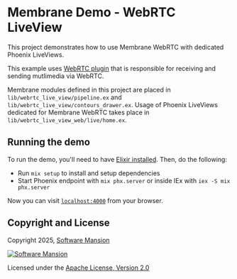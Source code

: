 # Membrane Demo - WebRTC LiveView

This project demonstrates how to use Membrane WebRTC with dedicated Phoenix LiveViews.

This example uses [WebRTC plugin](https://github.com/membraneframework/membrane_webrtc_plugin) that is responsible for receiving and sending mutlimedia via WebRTC.

Membrane modules defined in this project are placed in `lib/webrtc_live_view/pipeline.ex` and `lib/webrtc_live_view/contours_drawer.ex`.
Usage of Phoenix LiveViews dedicated for Membrane WebRTC takes place in `lib/webrtc_live_view_web/live/home.ex`.

## Running the demo

To run the demo, you'll need to have [Elixir installed](https://elixir-lang.org/install.html). Then, do the following:

  * Run `mix setup` to install and setup dependencies
  * Start Phoenix endpoint with `mix phx.server` or inside IEx with `iex -S mix phx.server`

Now you can visit [`localhost:4000`](http://localhost:4000) from your browser.

## Copyright and License

Copyright 2025, [Software Mansion](https://swmansion.com/?utm_source=git&utm_medium=readme&utm_campaign=membrane)

[![Software Mansion](https://membraneframework.github.io/static/logo/swm_logo_readme.png)](https://swmansion.com/?utm_source=git&utm_medium=readme&utm_campaign=membrane)

Licensed under the [Apache License, Version 2.0](LICENSE)
